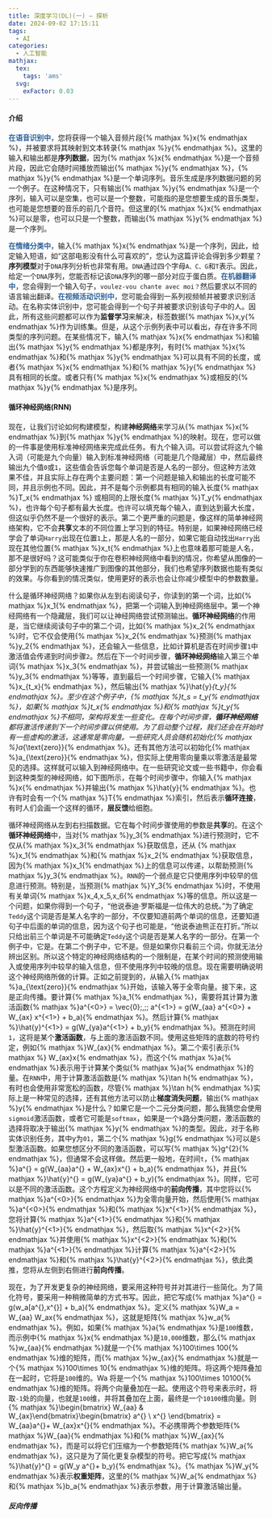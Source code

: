 ```yaml
---
title: 深度学习(DL)(一) — 探析
date: 2024-09-02 17:15:11
tags:
  - AI
categories:
  - 人工智能
mathjax:
  tex:
    tags: 'ams'
  svg:
    exFactor: 0.03
---
```


#### 介绍

<span style="color:#295F98;font-weight:900;">在语音识别中</span>，您将获得一个输入音频片段{% mathjax %}x{% endmathjax %}，并被要求将其映射到文本转录{% mathjax %}y{% endmathjax %}。这里的输入和输出都是**序列数据**，因为{% mathjax %}x{% endmathjax %}是一个音频片段，因此它会随时间播放而输出{% mathjax %}y{% endmathjax %}，{% mathjax %}y{% endmathjax %}是一个单词序列。音乐生成是序列数据问题的另一个例子。在这种情况下，只有输出{% mathjax %}y{% endmathjax %}是一个序列，输入可以是空集，也可以是一个整数，可能指的是您想要生成的音乐类型，也可能是您想要的音乐的前几个音符。但这里的{% mathjax %}x{% endmathjax %}可以是零，也可以只是一个整数，而输出{% mathjax %}y{% endmathjax %}是一个序列。
<!-- more -->

<span style="color:#295F98;font-weight:900;">在情绪分类中</span>，输入{% mathjax %}x{% endmathjax %}是一个序列，因此，给定输入短语，如“这部电影没有什么可喜欢的”，您认为这篇评论会得到多少颗星？**序列模型**对于`DNA`序列分析也非常有用。`DNA`通过四个字母`A、C、G`和`T`表示。因此，给定一个`DNA`序列，您能否标记该`DNA`序列的哪一部分对应于蛋白质。<span style="color:#295F98;font-weight:900;">在机器翻译中</span>，您会得到一个输入句子，`voulez-vou chante avec moi？`然后要求以不同的语言输出翻译。<span style="color:#295F98;font-weight:900;">在视频活动识别中</span>，您可能会得到一系列视频帧并被要求识别活动。在名称实体识别中，您可能会得到一个句子并被要求识别该句子中的人。因此，所有这些问题都可以作为**监督学习**来解决，标签数据{% mathjax %}x,y{% endmathjax %}作为训练集。但是，从这个示例列表中可以看出，存在许多不同类型的序列问题。在某些情况下，输入{% mathjax %}x{% endmathjax %}和输出{% mathjax %}y{% endmathjax %}都是序列，有时{% mathjax %}x{% endmathjax %}和{% mathjax %}y{% endmathjax %}可以具有不同的长度，或者{% mathjax %}x{% endmathjax %}和{% mathjax %}y{% endmathjax %}具有相同的长度。或者只有{% mathjax %}x{% endmathjax %}或相反的{% mathjax %}y{% endmathjax %}是序列。

#### 循环神经网络(RNN)

现在，让我们讨论如何构建模型，构建**神经网络**来学习从{% mathjax %}x{% endmathjax %}到{% mathjax %}y{% endmathjax %}的映射。现在，您可以做的一件事是使用标准神经网络来完成此任务。有九个输入词。可以尝试将这九个输入词（可能是九个向量）输入到标准神经网络（可能是几个隐藏层）中，然后最终输出九个值`0`或`1`，这些值会告诉您每个单词是否是人名的一部分。但这种方法效果不佳，并且实际上存在两个主要问题：第一个问题是输入和输出的长度可能不同，并且示例也不同。因此，并不是每个示例都具有相同的输入长度{% mathjax %}T_x{% endmathjax %} 或相同的上限长度{% mathjax %}T_y{% endmathjax %}，也许每个句子都有最大长度。也许可以填充每个输入，直到达到最大长度，但这似乎仍然不是一个很好的表示。第二个更严重的问题是，像这样的简单神经网络架构，它不会**共享**文本的不同位置上学习到的特征。特别是，如果神经网络已经学会了单词`Harry`出现在位置`1`上，那是人名的一部分，如果它能自动找出`Harry`出现在其他位置{% mathjax %}x_t{% endmathjax %}上也意味着那可能是人名，那不是很好吗？这可能类似于你在卷积神经网络中看到的情况，你希望从图像的一部分学到的东西能够快速推广到图像的其他部分，我们也希望序列数据也能有类似的效果。与你看到的情况类似，使用更好的表示也会让你减少模型中的参数数量。

什么是循环神经网络？如果你从左到右阅读句子，你读到的第一个词，比如{% mathjax %}x_1{% endmathjax %}，把第一个词输入到神经网络层中。第一个神经网络有一个隐藏层，我们可以让神经网络尝试预测输出。**循环神经网络**的作用是，当它继续阅读句子中的第二个词，比如{% mathjax %}x_2{% endmathjax %}时，它不仅会使用{% mathjax %}x_2{% endmathjax %}预测{% mathjax %}y_2{% endmathjax %}，还会输入一些信息，比如计算机是否在时间步骤`1`中激活值会传递到时间步骤`2`。然后在下一个时间步骤，**循环神经网络**输入第三个单词{% mathjax %}x_3{% endmathjax %}，并尝试输出一些预测{% mathjax %}y_3{% endmathjax %}等等，直到最后一个时间步骤，它输入{% mathjax %}x_{t_x}{% endmathjax %}，然后输出{% mathjax %}\hat{y}_{t_y}{% endmathjax %}。至少在这个例子中，{% mathjax %}t_s = t_y{% endmathjax %}，如果{% mathjax %}t_x{% endmathjax %}和{% mathjax %}t_y{% endmathjax %}不相同，架构将发生一些变化。在每个时间步骤，**循环神经网络**都将激活传递到下一个时间步骤以供使用。为了启动整个过程，我们还会在开始时有一些虚构的激活，这通常是零向量。一些研究人员会随机初始化{% mathjax %}a_{\text{zero}}{% endmathjax %}。还有其他方法可以初始化{% mathjax %}a_{\text{zero}}{% endmathjax %}，但实际上使用零向量乘以零激活是最常见的选择。这样就可以输入到神经网络中。在一些研究论文或一些书籍中，你会看到这种类型的神经网络，如下图所示，在每个时间步骤中，你输入{% mathjax %}x{% endmathjax %}并输出{% mathjax %}\hat{y}{% endmathjax %}。也许有时会有一个{% mathjax %}T{% endmathjax %}索引，然后表示**循环连接**，有时人们会画一个这样的循环，**层反馈**给细胞。


循环神经网络从左到右扫描数据。它在每个时间步骤使用的参数是**共享**的。在这个**循环神经网络**中，当对{% mathjax %}y_3{% endmathjax %}进行预测时，它不仅从{% mathjax %}x_3{% endmathjax %}获取信息，还从 {% mathjax %}x_1{% endmathjax %}和{% mathjax %}x_2{% endmathjax %}获取信息，因为{% mathjax %}x_1{% endmathjax %}上的信息可以传递，以帮助预测{% mathjax %}y_3{% endmathjax %}。`RNN`的一个弱点是它只使用序列中较早的信息进行预测。特别是，当预测{% mathjax %}Y_3{% endmathjax %}时，不使用有关单词{% mathjax %}x_4,x_5,x_6{% endmathjax %}等的信息。所以这是一个问题，如果你得到一个句子，“他说泰迪·罗斯福是一位伟大的总统。”为了确定`Teddy`这个词是否是某人名字的一部分，不仅要知道前两个单词的信息，还要知道句子中后面的单词的信息，因为这个句子也可能是，“他说泰迪熊正在打折。”所以只给出前三个单词是不可能确定`Teddy`这个词是否是某人名字的一部分。在第一个例子中，它是。在第二个例子中，它不是。但是如果你只看前三个词，你就无法分辨出区别。所以这个特定的神经网络结构的一个限制是，在某个时间的预测使用输入或使用序列中较早的输入信息，但不使用序列中较晚的信息。现在需要明确说明这个神经网络所做的计算。正如之前提到的，从输入{% mathjax %}a_{\text{zero}}{% endmathjax %}开始，该输入等于全零向量。接下来，这是正向传播。要计算{% mathjax %}a_1{% endmathjax %}，需要将其计算为激活函数{% mathjax %}a^{<0>} = \vec{0}\;,\;\; a^{<1>} = g(W_{aa} a^{<0>} + W_{ax} x^{<1>} + b_a){% endmathjax %}。然后计算{% mathjax %}\hat{y}^{<1>} = g(W_{ya}a^{<1>} + b_y){% endmathjax %}。预测在时间`1`，这将是某个**激活函数**，与上面的激活函数不同。使用这些矩阵的底数的符号约定，例如{% mathjax %}W_{ax}{% endmathjax %}。第二个索引表示{% mathjax %} W_{ax}x{% endmathjax %}，而这个{% mathjax %}a{% endmathjax %}表示用于计算某个类似{% mathjax %}a{% endmathjax %}的量。在`RNN`中，用于计算激活函数是{% mathjax %}\tan h{% endmathjax %}，有时也会使用非常宽松的函数，尽管{% mathjax %}\tan h{% endmathjax %}实际上是一种常见的选择，还有其他方法可以防止**梯度消失问题**，输出{% mathjax %}y{% endmathjax %}是什么？如果它是一个二元分类问题，那么我猜您会使用`sigmoid`激活函数，或者它可能是`softmax`，如果是一个`k`路分类问题，激活函数的选择将取决于输出{% mathjax %}y{% endmathjax %}的类型。因此，对于名称实体识别任务，其中y为`01`，第二个{% mathjax %}g{% endmathjax %}可以是`S`型激活函数。如果您想区分不同的激活函数，可以写{% mathjax %}g^{2}{% endmathjax %}，但通常不会这样做。然后更一般地，在时间`t`，{% mathjax %}a^{<t>} = g(W_{aa}a^{<t-1>} + W_{ax}x^{<t>} + b_a){% endmathjax %}，并且{% mathjax %}\hat{y}^{<t>} = g(W_{ya}a^{<t>} + b_y){% endmathjax %}。同样，它可以是不同的激活函数。这个方程定义为神经网络中的**前向传播**，其中您将以{% mathjax %}a^{<0>}{% endmathjax %}为全零向量开始，然后使用{% mathjax %}a^{<0>}{% endmathjax %}和{% mathjax %}x^{<1>}{% endmathjax %}，您将计算{% mathjax %}a^{<1>}{% endmathjax %}和{% mathjax %}\hat{y}^{<1>}{% endmathjax %}，然后取{% mathjax %}x^{<2>}{% endmathjax %}并使用{% mathjax %}x^{<2>}{% endmathjax %}和{% mathjax %}a^{<1>}{% endmathjax %}计算{% mathjax %}a^{<2>}{% endmathjax %}和{% mathjax %}\hat{y}^{<2>}{% endmathjax %}，依此类推，您将从左侧到右侧进行**前向传播**。

现在，为了开发更复杂的神经网络，要采用这种符号并对其进行一些简化。为了简化符号，要采用一种稍微简单的方式书写。因此，把它写成{% mathjax %}a^{<t>} = g(w_a[a^{<t-1>},x^{<t>}] + b_a){% endmathjax %}。定义{% mathjax %}W_a = W_{aa} W_ax{% endmathjax %}，这就是矩阵{% mathjax %}w_a{% endmathjax %}。例如，如果{% mathjax %}a{% endmathjax %}是`100`维数，而示例中{% mathjax %}x{% endmathjax %}是`10,000`维数，那么{% mathjax %}w_{aa}{% endmathjax %}就是一个{% mathjax %}100\times 100{% endmathjax %}维的矩阵，而{% mathjax %}w_{ax}{% endmathjax %}就是一个{% mathjax %}100\times 10{% endmathjax %}维的矩阵。将这两个矩阵叠加在一起时，它将是`100`维的。Wa 将是一个{% mathjax %}100\times 10100{% endmathjax %}维的矩阵。将两个向量叠加在一起。使用这个符号来表示时，将取`-1`处的向量，也就是`100`维，并将其叠加在上面，最终是一个`10100`维向量。则{% mathjax %}\begin{bmatrix} W_{aa} & W_{ax}\end{bmatrix}\begin{bmatrix} a^{<t-1>} \\ x^{<t>} \end{bmatrix} = W_{aa}a^{<t-1>}+ W_{ax}x^{<t>}{% endmathjax %}。不必携带两个参数矩阵{% mathjax %}W_{aa}{% endmathjax %}和{% mathjax %}W_{ax}{% endmathjax %}，而是可以将它们压缩为一个参数矩阵{% mathjax %}W_a{% endmathjax %}，这只是为了简化更复杂模型的符号。把它写成{% mathjax %}\hat{y}^{<t>} = g(W_y a^{<t>}+ b_y){% endmathjax %}。{% mathjax %}W_y{% endmathjax %}表示**权重矩阵**，这里的{% mathjax %}W_a{% endmathjax %}和{% mathjax %}b_a{% endmathjax %}表示参数，用于计算激活输出量。

##### 反向传播

